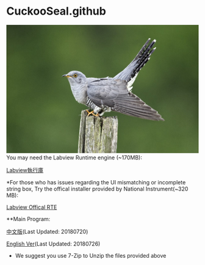 # CuckooSeal.github

![image](https://github.com/northernseal/CuckooSeal.github.io/blob/master/Cuckoo-iSotck-Mikelane45-821.jpg)
You may need the Labview Runtime engine (~170MB):

[Labview執行庫](https://1drv.ms/u/s!AvhWNtOlt0Aj3wkz5cES98a_ujJj)

*For those who has issues regarding the UI mismatching or incomplete string box,
Try the offical installer provided by National Instrument(~320 MB):

[Labview Offical RTE](http://download.ni.com/support/softlib/labview/labview_runtime/2018/Windows/f1/LVRTE2018_f1Patch-64std.exe)

**Main Program:

[中文版](https://1drv.ms/u/s!AvhWNtOlt0Aj3xDtzVgMqrU6VzIo)(Last Updated: 20180720)

[English Ver](https://1drv.ms/u/s!AvhWNtOlt0Aj3xW-q3IjumvusKjk)(Last Updated: 20180726)

* We suggest you use 7-Zip to Unzip the files provided above  
